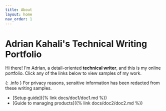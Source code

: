 ```yaml
---
title: About
layout: home
nav_order: 1
---
```


# Adrian Kahali's Technical Writing Portfolio

 Hi there! I'm Adrian, a detail-oriented **technical writer**, and this is my online portfolio. Click any of the links below to view samples of my work.

{: .info }
For privacy reasons, sensitive information has been redacted from these writing samples.

* [Setup guide]({% link docs/doc1/doc1.md %})
* [Guide to managing products]({% link docs/doc2/doc2.md %})